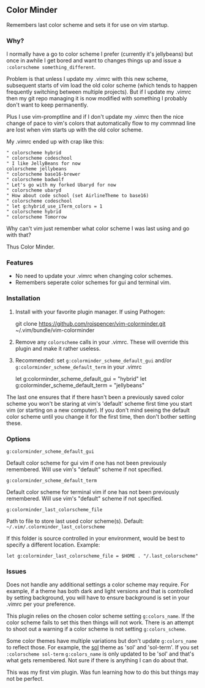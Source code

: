 ## Color Minder

Remembers last color scheme and sets it for use on vim startup.

### Why?

I normally have a go to color scheme I prefer (currently it's jellybeans) but once in awhile I get bored and want to changes things up and issue a `:colorscheme something_different`.

Problem is that unless I update my .vimrc with this new scheme, subsequent starts of vim load the old color scheme (which tends to happen frequently switching between multiple projects).  But if I update my .vimrc then my git repo managing it is now modified with something I probably don't want to keep permanently.

Plus I use vim-promptline and if I don't update my .vimrc then the nice change of pace to vim's colors that automatically flow to my commnad line are lost when vim starts up with the old color scheme.

My .vimrc ended up with crap like this:

    " colorscheme hybrid
    " colorscheme codeschool
    " I like JellyBeans for now
    colorscheme jellybeans
    " colorscheme base16-brewer
    " colorscheme badwolf
    " Let's go with my forked Ubaryd for now
    " colorscheme ubaryd
    " How about code school (set AirlineTheme to base16)
    " colorscheme codeschool
    " let g:hybrid_use_iTerm_colors = 1
    " colorscheme hybrid
    " colorscheme Tomorrow

Why can't vim just remember what color scheme I was last using and go with that?

Thus Color Minder.

### Features

* No need to update your .vimrc when changing color schemes.
* Remembers seperate color schemes for gui and terminal vim.

### Installation

1) Install with your favorite plugin manager.  If using Pathogen:

    git clone https://github.com/rojspencer/vim-colorminder.git ~/.vim/bundle/vim-colorminder

2) Remove any `colorscheme` calls in your .vimrc.  These will override this plugin and make it rather useless.

3) Recommended: set `g:colorminder_scheme_default_gui` and/or `g:colorminder_scheme_default_term` in your .vimrc

    let g:colorminder_scheme_default_gui = "hybrid"
    let g:colorminder_scheme_default_term = "jellybeans"

The last one ensures that if there hasn't been a previously saved color scheme you won't be staring at vim's 'default' scheme first time you start vim (or starting on a new computer).  If you don't mind seeing the default color scheme until you change it for the first time, then don't bother setting these.

### Options

`g:colorminder_scheme_default_gui`

  Default color scheme for gui vim if one has not been previously remembered.
  Will use vim's "default" scheme if not specified.

`g:colorminder_scheme_default_term`

  Default color scheme for terminal vim if one has not been previously remembered.
  Will use vim's "default" scheme if not specified.

`g:colorminder_last_colorscheme_file`

  Path to file to store last used color scheme(s).
  Default: `~/.vim/.colorminder_last_colorscheme`

  If this folder is source controlled in your environment, would be best to specify a different location.
  Example:

    let g:colorminder_last_colorscheme_file = $HOME . "/.last_colorscheme"


### Issues

Does not handle any additional settings a color scheme may require.  For example, if a theme has both dark and light versions and that is controlled by
setting background, you will have to ensure background is set in your .vimrc per your preference.

This plugin relies on the chosen color scheme setting `g:colors_name`.  If the color scheme fails to set this then things will not work.  There is an
attempt to shoot out a warning if a color scheme is not setting `g:colors_scheme`.

Some color themes have multiple variations but don't update `g:colors_name` to reflect those.  For example, the [sol](https://github.com/Pychimp/vim-sol.git) theme as 'sol' and 'sol-term'.  If you set `:colorscheme sol-term` `g:colors_name` is only updated to be 'sol' and that's what gets remembered.  Not sure if there is anything I can do about that.

This was my first vim plugin.  Was fun learning how to do this but things may not be perfect.
